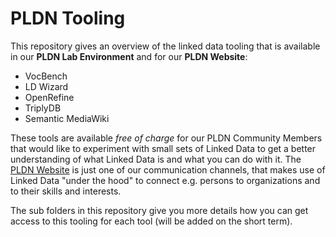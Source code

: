 <H1>PLDN Tooling</H1>

This repository gives an overview of the linked data tooling that is available in our <strong>PLDN Lab Environment</strong> and for our <strong>PLDN Website</strong>:

- VocBench
- LD Wizard
- OpenRefine
- TriplyDB
- Semantic MediaWiki<br>

These tools are available <em>free of charge</em> for our PLDN Community Members that would like to experiment with small sets of Linked Data to get a better understanding of what Linked Data is and what you can do with it. The [PLDN Website](https://www.pldn.nl/wiki/Platform_Linked_Data_Nederland) is just one of our communication channels, that makes use of Linked Data "under the hood" to connect e.g. persons to organizations and to their skills and interests. 

The sub folders in this repository give you more details how you can get access to this tooling for each tool (will be added on the short term).
